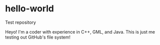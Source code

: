 # hello-world
Test repository

Heyo! I'm a coder with experience in C++, GML, and Java.
This is just me testing out GitHub's file system!
